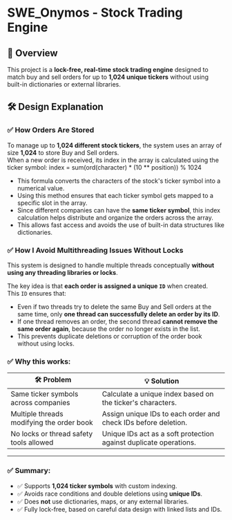 # SWE_Onymos - Stock Trading Engine

## 🚀 Overview
This project is a **lock-free, real-time stock trading engine** designed to match buy and sell orders for up to **1,024 unique tickers** without using built-in dictionaries or external libraries.
## 🛠️ Design Explanation
### ✅ How Orders Are Stored
To manage up to **1,024 different stock tickers**, the system uses an array of size **1,024** to store Buy and Sell orders.  
When a new order is received, its index in the array is calculated using the ticker symbol:
            index = sum(ord(character) * (10 ** position)) % 1024
- This formula converts the characters of the stock's ticker symbol into a numerical value.
- Using this method ensures that each ticker symbol gets mapped to a specific slot in the array.
- Since different companies can have the **same ticker symbol**, this index calculation helps distribute and organize the orders across the array.
- This allows fast access and avoids the use of built-in data structures like dictionaries.

### ✅ How I Avoid Multithreading Issues Without Locks
This system is designed to handle multiple threads conceptually **without using any threading libraries or locks**.

The key idea is that **each order is assigned a unique `ID`** when created.  
This `ID` ensures that:
- Even if two threads try to delete the same Buy and Sell orders at the same time, only **one thread can successfully delete an order by its ID**.
- If one thread removes an order, the second thread **cannot remove the same order again**, because the order no longer exists in the list.
- This prevents duplicate deletions or corruption of the order book without using locks.

### ✅ Why this works:
| 🛠️ Problem | 💡 Solution |
|------------|-------------|
| Same ticker symbols across companies | Calculate a unique index based on the ticker's characters. |
| Multiple threads modifying the order book | Assign unique IDs to each order and check IDs before deletion. |
| No locks or thread safety tools allowed | Unique IDs act as a soft protection against duplicate operations. |

---
### ✅ Summary:
- ✅ Supports **1,024 ticker symbols** with custom indexing.
- ✅ Avoids race conditions and double deletions using **unique IDs**.
- ✅ Does **not** use dictionaries, maps, or any external libraries.
- ✅ Fully lock-free, based on careful data design with linked lists and IDs.
